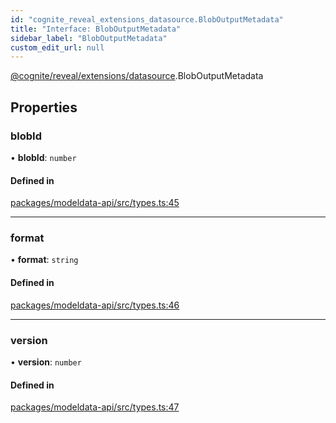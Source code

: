 ```yaml
---
id: "cognite_reveal_extensions_datasource.BlobOutputMetadata"
title: "Interface: BlobOutputMetadata"
sidebar_label: "BlobOutputMetadata"
custom_edit_url: null
---
```


[@cognite/reveal/extensions/datasource](../modules/cognite_reveal_extensions_datasource.md).BlobOutputMetadata

## Properties

### blobId

• **blobId**: `number`

#### Defined in

[packages/modeldata-api/src/types.ts:45](https://github.com/cognitedata/reveal/blob/71be00fcc/viewer/packages/modeldata-api/src/types.ts#L45)

___

### format

• **format**: `string`

#### Defined in

[packages/modeldata-api/src/types.ts:46](https://github.com/cognitedata/reveal/blob/71be00fcc/viewer/packages/modeldata-api/src/types.ts#L46)

___

### version

• **version**: `number`

#### Defined in

[packages/modeldata-api/src/types.ts:47](https://github.com/cognitedata/reveal/blob/71be00fcc/viewer/packages/modeldata-api/src/types.ts#L47)
